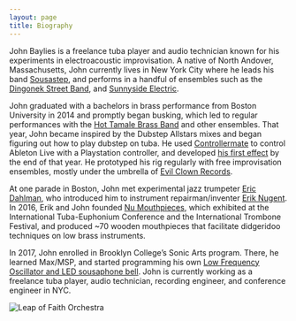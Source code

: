 ```yaml
---
layout: page
title: Biography
---
```


John Baylies is a freelance tuba player and audio technician known for his experiments in electroacoustic improvisation. A native of North Andover, Massachusetts, John currently lives in New York City where he leads his band [Sousastep](https://www.youtube.com/@sousastep), and performs in a handful of ensembles such as the [Dingonek Street Band](https://www.dingonekbrass.com/), and [Sunnyside Electric](https://open.spotify.com/artist/1bx2iY7qBgQBiQmYCHRi1U/discography).

John graduated with a bachelors in brass performance from Boston University in 2014 and promptly began busking, which led to regular performances with the [Hot Tamale Brass Band](https://www.youtube.com/watch?v=GyNMEuwx758) and other ensembles. That year, John became inspired by the Dubstep Allstars mixes and began figuring out how to play dubstep on tuba. He used [Controllermate](https://www.orderedbytes.com/controllermate/) to control Ableton Live with a Playstation controller, and developed [his first effect](https://www.youtube.com/watch?v=O0IExQclhTE) by the end of that year. He prototyped his rig regularly with free improvisation ensembles, mostly under the umbrella of [Evil Clown Records](https://www.youtube.com/watch?v=Zef4LzKkBhg).

At one parade in Boston, John met experimental jazz trumpeter [Eric Dahlman](http://rippedecho.com/), who introduced him to instrument repairman/inventer [Erik Nugent](https://www.instagram.com/fluteworksseattle/). In 2016, Erik and John founded [Nu Mouthpieces](https://www.kickstarter.com/projects/1615538060/nu-mouthpieces-bridge-low-brass-and-didgeridoo-tec), which exhibited at the International Tuba-Euphonium Conference and the International Trombone Festival, and produced ~70 wooden mouthpieces that facilitate didgeridoo techniques on low brass instruments.

In 2017, John enrolled in Brooklyn College’s Sonic Arts program. There, he learned Max/MSP, and started programming his own [Low Frequency Oscillator and LED sousaphone bell](https://github.com/jbaylies/sousastep#readme). John is currently working as a freelance tuba player, audio technician, recording engineer, and conference engineer in NYC.

![Leap of Faith Orchestra](../images/john1.jpg)
